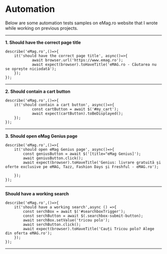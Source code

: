 # Automation
Below are some automation tests samples on eMag.ro website that I wrote while working on previous projects.

-------


**1. Should have the correct page title**
```
describe('eMag.ro',()=>{
	it('should have the correct page title', async()=>{
			await browser.url('https://www.emag.ro');
			await expect(browser).toHaveTitle('eMAG.ro - Căutarea nu se oprește niciodată');
	});
});
```

-----------

**2. Should contain a cart button**
```
describe('eMag.ro',()=>{
	it('should contain a cart button', async()=>{
			const cartButton = await $('#my_cart');
			await expect(cartButton).toBeDisplayed();
	});
});
```

------------

**3. Should open eMag Genius page**
```
describe('eMag.ro',()=>{
	it('should open eMag Genius page', async()=>{
		const geniusButton = await $('[title="eMag Genius]');
		await geniusButton.click();
		await expect(browser).toHaveTitle('Genius: livrare gratuită și oferte exclusive pe eMAG, Tazz, Fashion Days și Freshful - eMAG.ro');

	});
});
```

----------

**Should have a working search**
```
describe('eMag.ro',()=>{
	it('should have a working search',async () =>{
		const serchBox = await $('#searchboxTrigger');
		const serchButton = await $(.searchbox-submit-button);
		await serchBox.setValue('tricou polo');
		await serchButton.click();
		await expect(browser).toHaveTitle('Cauți Tricou polo? Alege din oferta eMAG.ro');
	});
});
```

-----------
